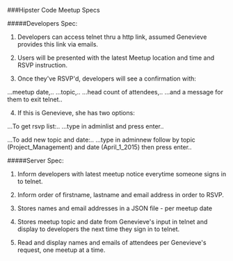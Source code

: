 ###Hipster Code Meetup Specs

#####Developers Spec:
1) Developers can access telnet thru a http link, assumed Genevieve provides this link via emails.

2) Users will be presented with the latest Meetup location and time and RSVP instruction.

3) Once they've RSVP'd, developers will see a confirmation with: 

...meetup date,.. 
...topic,..
...head count of attendees,..
...and a message for them to exit telnet..

4) If this is Genevieve, she has two options:

...To get rsvp list:..
...type in adminlist and press enter..

...To add new topic and date:..
...type in adminnew follow by topic (Project_Management) and date (April_1_2015) then press enter..

#####Server Spec:
1) Inform developers with latest meetup notice everytime someone signs in to telnet.

2) Inform order of firstname, lastname and email address in order to RSVP.

3) Stores names and email addresses in a JSON file - per meetup date

4) Stores meetup topic and date from Genevieve's input in telnet and display to developers the next time they sign in to telnet.

5) Read and display names and emails of attendees per Genevieve's request, one meetup at a time.